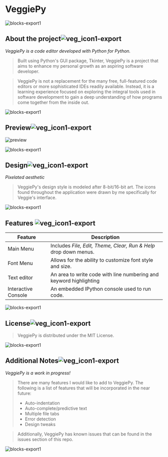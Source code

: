 #  VeggiePy 


![blocks-export1](https://user-images.githubusercontent.com/119619241/208245789-8d581dcb-de76-458a-8383-c0fd77907eaf.png)



## About the project![veg_icon1-export](https://user-images.githubusercontent.com/119619241/208243523-e02b56e1-93dd-47b6-ae83-591d72c3d471.png)

*VeggiePy is a code editor developed with Python for Python.*

> Built using Python's GUI package, Tkinter, VeggiePy is a project that aims to enhance my personal growth as an aspiring software developer. 

> VeggiePy is not a replacement for the many free, full-featured code editors or more sophisticated IDEs readily available. Instead, it is a learning experience focused on exploring the integral tools used in software development to gain a deep understanding of how programs come together from the inside out.
 
![blocks-export1](https://user-images.githubusercontent.com/119619241/208245800-22b776d9-f35a-4c1e-aa4f-40a4b9c57e12.png)


## Preview![veg_icon1-export](https://user-images.githubusercontent.com/119619241/208243540-088db256-5255-4594-a0e3-4bea592211d1.png)

![preview](https://user-images.githubusercontent.com/119619241/208242406-bcf23459-3b58-4bd5-bca3-d929819ab595.png)

![blocks-export1](https://user-images.githubusercontent.com/119619241/208245806-cf9aeb96-7da5-4394-8658-d6eb3a7298e1.png)



## Design![veg_icon1-export](https://user-images.githubusercontent.com/119619241/208243545-781f3ac2-fc45-4ef6-89e9-1a4043690ae7.png)

*Pixelated aesthetic* 

> VeggiePy's design style is modeled after 8-bit/16-bit art. The icons found throughout the application were drawn by me specifically for Veggie's interface.

![blocks-export1](https://user-images.githubusercontent.com/119619241/208245814-350028ee-1a89-4f01-b3f3-a6eba8a5b44d.png)


## Features ![veg_icon1-export](https://user-images.githubusercontent.com/119619241/208243551-5aeb98b6-074b-4be2-8d49-fcd2781a8320.png)


| Feature | Description |
| ----------- | ----------- |
| Main Menu | Includes *File, Edit, Theme, Clear, Run & Help* drop down menus.|
| Font Menu | Allows for the ability to customize font style and size.
| Text editor | An area to write code with line numbering and keyword highlighting |
| Interactive Console | An embedded IPython console used to run code. |


![blocks-export1](https://user-images.githubusercontent.com/119619241/208245818-9b7f0df8-709e-4f62-bb38-f05cfaa387f7.png)


## License![veg_icon1-export](https://user-images.githubusercontent.com/119619241/208245103-ce26d886-7dc4-4053-a6de-ca4323dc372c.png)

> VeggiePy is distributed under the MIT License.


![blocks-export1](https://user-images.githubusercontent.com/119619241/208245820-e84e6a52-b55a-4864-bb87-a96c64195424.png)


## Additional Notes![veg_icon1-export](https://user-images.githubusercontent.com/119619241/208245112-87a300f5-132a-4104-8da6-be89de9d71ca.png)

*VeggiePy is a work in progress!*
> There are many features I would like to add to VeggiePy. The following is a list of features that will be incorporated in the near future:
> * Auto-indentation
> * Auto-complete/predictive text
> * Multiple file tabs
> * Error detection
> * Design tweaks 

> Additionally, VeggiePy has known issues that can be found in the issues section of this repo. 


![blocks-export1](https://user-images.githubusercontent.com/119619241/208245824-2eb15da8-04b7-48d3-9ae4-a701af0933a7.png)
